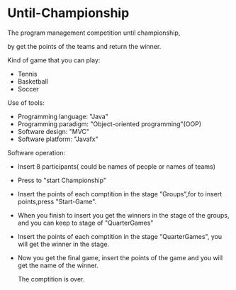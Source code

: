 # Until-Championship
The program management competition until championship,

by get the points of the teams and return the winner.

Kind of game that you can play:
* Tennis
* Basketball
* Soccer

Use of tools:
* Programming language: "Java"
* Programming paradigm: "Object-oriented programming"(OOP)
* Software design: "MVC"
* Software platform: "Javafx"

Software operation:
* Insert 8 participants( could be names of people or names of teams)
* Press to "start Championship"
* Insert the points of each comptition in the stage "Groups",for to insert points,press "Start-Game".
* When you finish to insert you get the winners in the stage of the groups, and you can keep to stage of "QuarterGames"
* Insert the points of each comptition in the stage "QuarterGames", you will get the winner in the stage.
* Now you get the final game, insert the points of the game and you will get the name of the winner.

  The comptition is over.
